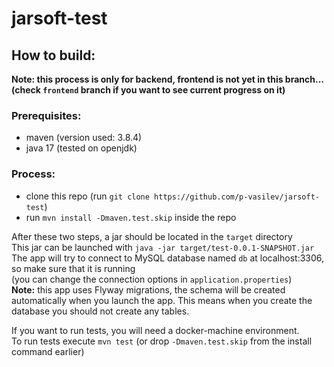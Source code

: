 # jarsoft-test
## How to build:  
**Note: this process is only for backend, frontend is not yet in this branch... (check `frontend` branch if you want to see current progress on it)**  
### Prerequisites:  
- maven (version used: 3.8.4)
- java 17 (tested on openjdk)
### Process:  
- clone this repo (run `git clone https://github.com/p-vasilev/jarsoft-test`)  
- run `mvn install -Dmaven.test.skip` inside the repo  

After these two steps, a jar should be located in the `target` directory  
This jar can be launched with `java -jar target/test-0.0.1-SNAPSHOT.jar`  
The app will try to connect to MySQL database named `db` at localhost:3306, so make sure that it is running  
(you can change the connection options in `application.properties`)  
**Note:** this app uses Flyway migrations, the schema will be created automatically when you launch the app. This means when you create the database you should not create any tables.  
  
If you want to run tests, you will need a docker-machine environment.  
To run tests execute `mvn test` (or drop `-Dmaven.test.skip` from the install command earlier)  
